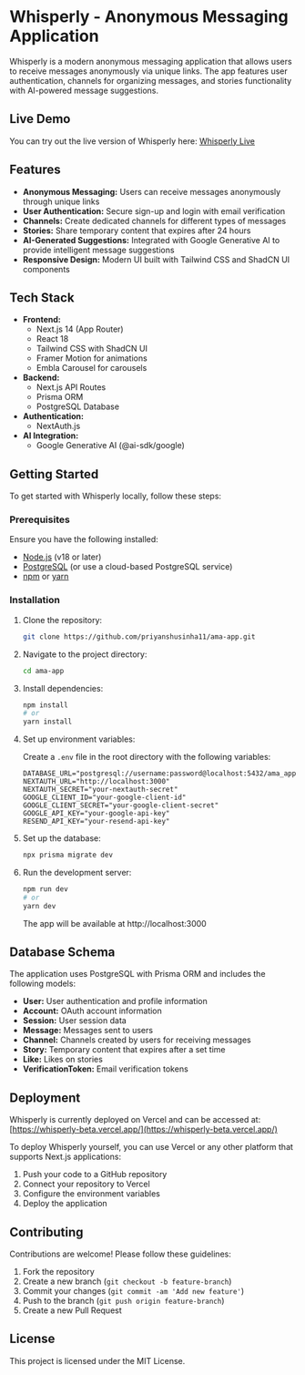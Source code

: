 # Whisperly - Anonymous Messaging Application

Whisperly is a modern anonymous messaging application that allows users to receive messages anonymously via unique links. The app features user authentication, channels for organizing messages, and stories functionality with AI-powered message suggestions.

## Live Demo

You can try out the live version of Whisperly here: [Whisperly Live](https://whisperly-beta.vercel.app/)

## Features

- **Anonymous Messaging:** Users can receive messages anonymously through unique links
- **User Authentication:** Secure sign-up and login with email verification
- **Channels:** Create dedicated channels for different types of messages
- **Stories:** Share temporary content that expires after 24 hours
- **AI-Generated Suggestions:** Integrated with Google Generative AI to provide intelligent message suggestions
- **Responsive Design:** Modern UI built with Tailwind CSS and ShadCN UI components

## Tech Stack

- **Frontend:**
  - Next.js 14 (App Router)
  - React 18
  - Tailwind CSS with ShadCN UI
  - Framer Motion for animations
  - Embla Carousel for carousels
- **Backend:**
  - Next.js API Routes
  - Prisma ORM
  - PostgreSQL Database
- **Authentication:**
  - NextAuth.js
- **AI Integration:**
  - Google Generative AI (@ai-sdk/google)

## Getting Started

To get started with Whisperly locally, follow these steps:

### Prerequisites

Ensure you have the following installed:

- [Node.js](https://nodejs.org/) (v18 or later)
- [PostgreSQL](https://www.postgresql.org/download/) (or use a cloud-based PostgreSQL service)
- [npm](https://www.npmjs.com/) or [yarn](https://classic.yarnpkg.com/en/docs/install/)

### Installation

1. Clone the repository:

   ```bash
   git clone https://github.com/priyanshusinha11/ama-app.git
   ```

2. Navigate to the project directory:

   ```bash
   cd ama-app
   ```

3. Install dependencies:

   ```bash
   npm install
   # or
   yarn install
   ```

4. Set up environment variables:

   Create a `.env` file in the root directory with the following variables:

   ```
   DATABASE_URL="postgresql://username:password@localhost:5432/ama_app"
   NEXTAUTH_URL="http://localhost:3000"
   NEXTAUTH_SECRET="your-nextauth-secret"
   GOOGLE_CLIENT_ID="your-google-client-id"
   GOOGLE_CLIENT_SECRET="your-google-client-secret"
   GOOGLE_API_KEY="your-google-api-key"
   RESEND_API_KEY="your-resend-api-key"
   ```

5. Set up the database:

   ```bash
   npx prisma migrate dev
   ```

6. Run the development server:

   ```bash
   npm run dev
   # or
   yarn dev
   ```

   The app will be available at http://localhost:3000

## Database Schema

The application uses PostgreSQL with Prisma ORM and includes the following models:

- **User:** User authentication and profile information
- **Account:** OAuth account information
- **Session:** User session data
- **Message:** Messages sent to users
- **Channel:** Channels created by users for receiving messages
- **Story:** Temporary content that expires after a set time
- **Like:** Likes on stories
- **VerificationToken:** Email verification tokens

## Deployment

Whisperly is currently deployed on Vercel and can be accessed at: [https://whisperly-beta.vercel.app/](https://whisperly-beta.vercel.app/)

To deploy Whisperly yourself, you can use Vercel or any other platform that supports Next.js applications:

1. Push your code to a GitHub repository
2. Connect your repository to Vercel
3. Configure the environment variables
4. Deploy the application

## Contributing

Contributions are welcome! Please follow these guidelines:

1. Fork the repository
2. Create a new branch (`git checkout -b feature-branch`)
3. Commit your changes (`git commit -am 'Add new feature'`)
4. Push to the branch (`git push origin feature-branch`)
5. Create a new Pull Request

## License

This project is licensed under the MIT License.
